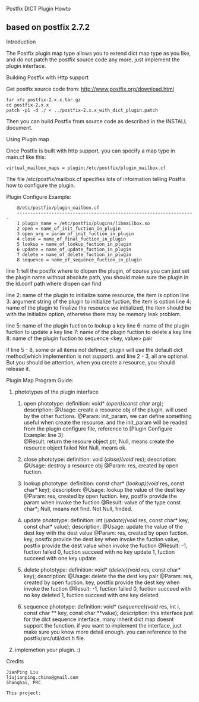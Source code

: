 Postfix DICT Plugin Howto

based on postfix 2.7.2
-------------------------------------------------------------------------------

Introduction

The Postfix plugin map type allows you to extend dict map type as you like,
and do not patch the postfix source code any more, just implement the plugin interface.

Building Postfix with Http support

Get postfix source code from:
    http://www.postfix.org/download.html

    tar xfz postfix-2.x.x.tar.gz
    cd postfix-2.x.x
    patch -p1 -d ./ < ../postfix-2.x.x_with_dict_plugin.patch

Then you can build Postfix from source code as described in the INSTALL document. 

Using Plugin map

Once Postfix is built with http support, you can specify a map type in main.cf
like this:

    virtual_mailbox_maps = plugin:/etc/postfix/plugin_mailbox.cf

The file /etc/postfix/mailbox.cf specifies lots of information telling
Postfix how to configure the plugin.

Plugin Configure Example:

		@/etc/postfix/plugin_mailbox.cf
		-------------------------------------------------------------------
		1 plugin_name = /etc/postfix/plugins/libmailbox.so
		2 open = name_of_init_fuction_in_plugin
		3 open_arg = param_of_init_fuction_in_plugin
		4 close = name_of_final_fuction_in_plugin
		5 lookup = name_of_lookup_fuction_in_plugin
		6 update = name_of_update_fuction_in_plugin
		7 delete = name_of_delete_fuction_in_plugin
		8 sequence = name_of_sequence_fuction_in_plugin

line 1: tell the postfix where to dlopen the plugin, 
			 	of course you can just set the plugin name without absolute path, 
			 	you should make sure the plugin in the ld.conf path where dlopen can find

line 2: name of the plugin to initialize some resource, the item is option
line 3: argument string of the plugin to initialize fuction, the item is option
line 4: name of the plugin to finalize the resource we initialized, the item should be with the initialize option,
				otherwise there may be memory leak problem.

line 5:	name of the plugin fuction to lookup a key 
line 6:	name of the plugin fuction to update a key 
line 7:	name of the plugin fuction to delete a key 
line 8:	name of the plugin fuction to sequence <key, value> pair 

if line 5 - 8, some or all items not defined, plugin will use the default dict method(which implemention is not support).
and line 2 - 3, all are optional. But you should be attention, when you create a resource, you should release it.

Plugin Map Program Guide:

1. phototypes of the plugin interface
	 1) open phototype:
	 		definition:
	 								void* (*open)(const char* arg);
	 		description:
						@Usage: create a resource obj of the plugin, will used by the other fuctions.
						@Param: init_param, we can define something useful when create the resource. 
										and the init_param will be readed from the plugin configure file, reference to [Plugin Configure Example: line 3]										 							
	 					@Result: return the resoure object ptr, 
	 									 Null, means create the resource object failed
	 									 Not Null, means ok.
	 					
	 2) close phototype:
	 		definition:
	 								void (*close)(void* res);
	 		description:
						@Usage: destroy a resource obj
						@Param: res, created by open fuction.

	 3) lookup phototype:
	 		definition:
	 								const char* (*lookup)(void* res, const char* key);
	 		description:
						@Usage: lookup the value of the dest key
						@Param: res, created by open fuction.
										key, postfix provide the param when invoke the fuction
						@Result:
										value of the type const char*;
										Null, means not find.
										Not Null, finded.
										
	 4) update phototype:
	 		definition:
	 								int (*update)(void* res, const char* key, const char* value);
	 		description:
						@Usage: update the value of the dest key with the dest value
						@Param: res, created by open fuction.
										key, postfix provide the dest key when invoke the fuction
										value, postfix provide the dest value when invoke the fuction
						@Result:
										-1, fuction failed
										0, fuction succeed with no key update
										1, fuction succeed with one key update
	 		
	 5) delete phototype:
	 		definition:
	 								void* (*delete)(void* res, const char* key);
	 		description:
						@Usage: delete the the dest key pair 
						@Param: res, created by open fuction.
										key, postfix provide the dest key when invoke the fuction
						@Result:
										-1, fuction failed
										0, fuction succeed with no key deleted
										1, fuction succeed with one key deleted

	 6) sequence phototype:
	 		definition:
	 								void* (*sequence)(void* res, int i, const char ** key, const char **value);
	 		description:
	 					this interface just for the dict sequence interface, many inherit dict map doesnt support the function.
	 					if you want to implement the interface, just make sure you know more detail enough. 
	 					you can reference to the postfix/src/util/dict.h file.
	 			
	 
2. implemetion your plugin.
	 :)
		
Credits

    JianPing Liu
    liujianping.china@gmail.com  
    Shanghai, PRC 
    
    This project: 
